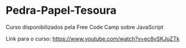 # Pedra-Papel-Tesoura
Curso disponibilizados pela Free Code Camp sobre JavaScript 

Link para o curso: https://www.youtube.com/watch?v=ec8vSKJuZTk 
